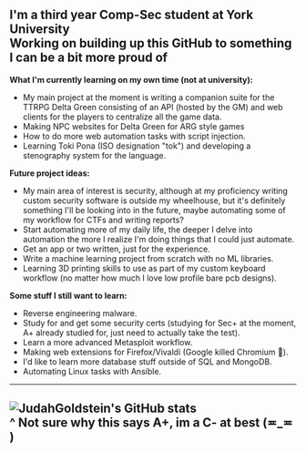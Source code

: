 
I'm a third year Comp-Sec student at York University  
Working on building up this GitHub to something I can be a bit more proud of
---
**What I'm currently learning on my own time (not at university):**
- My main project at the moment is writing a companion suite for the TTRPG Delta Green consisting of an API (hosted by the GM) and web clients for the players to centralize all the game data.
- Making NPC websites for Delta Green for ARG style games
- How to do more web automation tasks with script injection.
- Learning Toki Pona (ISO designation "tok") and developing a stenography system for the language. 

**Future project ideas:**
- My main area of interest is security, although at my proficiency  writing custom security software is outside my wheelhouse, but it's definitely something I'll be looking into in the future, maybe automating some of my workflow for CTFs and writing reports?
- Start automating more of my daily life, the deeper I delve into automation the more I realize I'm doing things that I could just automate.
- Get an app or two written, just for the experience.
- Write a machine learning project from scratch with no ML libraries.
- Learning 3D printing skills to use as part of my custom keyboard workflow (no matter how much I love low profile bare pcb designs).

**Some stuff I still want to learn:**
 - Reverse engineering malware.
 - Study for and get some security certs (studying for Sec+ at the moment, A+ already studied for, just need to actually take the test).
 - Learn a more advanced Metasploit workflow.
 - Making web extensions for Firefox/Vivaldi (Google killed Chromium 🥲).
 - I'd like to learn more database stuff outside of SQL and MongoDB.
 - Automating Linux tasks with Ansible.
---
![JudahGoldstein's GitHub stats](https://github-readme-stats.vercel.app/api?username=JudahGoldstein&show_icons=true&theme=dark)   
^ Not sure why this says A+, im a C- at best (≖_≖ )
---
